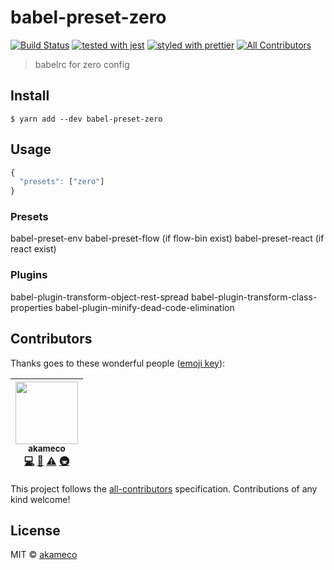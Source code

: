 # babel-preset-zero

[![Build Status](https://travis-ci.org/akameco/babel-preset-zero.svg?branch=master)](https://travis-ci.org/akameco/babel-preset-zero)
[![tested with jest](https://img.shields.io/badge/tested_with-jest-99424f.svg)](https://github.com/facebook/jest)
[![styled with prettier](https://img.shields.io/badge/styled_with-prettier-ff69b4.svg)](https://github.com/prettier/prettier)
[![All Contributors](https://img.shields.io/badge/all_contributors-1-orange.svg?style=flat-square)](#contributors)

> babelrc for zero config

## Install

```
$ yarn add --dev babel-preset-zero
```

## Usage

```js
{
  "presets": ["zero"]
}
```

### Presets

babel-preset-env
babel-preset-flow (if flow-bin exist)
babel-preset-react (if react exist)

### Plugins

babel-plugin-transform-object-rest-spread
babel-plugin-transform-class-properties
babel-plugin-minify-dead-code-elimination

## Contributors

Thanks goes to these wonderful people ([emoji key](https://github.com/kentcdodds/all-contributors#emoji-key)):

<!-- ALL-CONTRIBUTORS-LIST:START - Do not remove or modify this section -->

<!-- prettier-ignore -->
| [<img src="https://avatars2.githubusercontent.com/u/4002137?v=4" width="100px;"/><br /><sub>akameco</sub>](http://akameco.github.io)<br />[💻](https://github.com/akameco/babel-preset-zero/commits?author=akameco "Code") [📖](https://github.com/akameco/babel-preset-zero/commits?author=akameco "Documentation") [⚠️](https://github.com/akameco/babel-preset-zero/commits?author=akameco "Tests") [🚇](#infra-akameco "Infrastructure (Hosting, Build-Tools, etc)") |
| :---: |

<!-- ALL-CONTRIBUTORS-LIST:END -->

This project follows the [all-contributors](https://github.com/kentcdodds/all-contributors) specification. Contributions of any kind welcome!

## License

MIT © [akameco](http://akameco.github.io)
